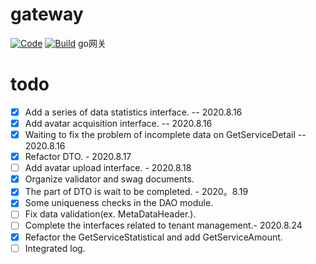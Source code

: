 # gateway
[![Code](https://nekilc.coding.net/badges/gateway/job/335633/build.svg)](https://nekilc.coding.net/p/gateway/ci/job)
[![Build](https://nekilc.coding.net/badges/gateway/job/336986/build.svg)](https://nekilc.coding.net/p/gateway/ci/job) 
go网关
# todo
- [x] Add a series of data statistics interface. -- 2020.8.16
- [x] Add avatar acquisition interface. -- 2020.8.16
- [x] Waiting to fix the problem of incomplete data on GetServiceDetail -- 2020.8.16
- [x] Refactor DTO. - 2020.8.17
- [ ] Add avatar upload interface. - 2020.8.18
- [x] Organize validator and swag documents.
- [x] The part of DTO is wait to be completed. - 2020。8.19
- [x] Some uniqueness checks in the DAO module.
- [ ] Fix data validation(ex. MetaDataHeader.).
- [ ] Complete the interfaces related to tenant management.- 2020.8.24
- [x] Refactor the GetServiceStatistical and add GetServiceAmount.
- [ ] Integrated log.